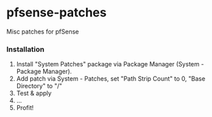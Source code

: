 # pfsense-patches
Misc patches for pfSense
### Installation
1) Install "System Patches" package via Package Manager (System - Package Manager).
2) Add patch via System - Patches, set "Path Strip Count" to 0, "Base Directory" to "/"
3) Test & apply
4) ...
5) Profit!
